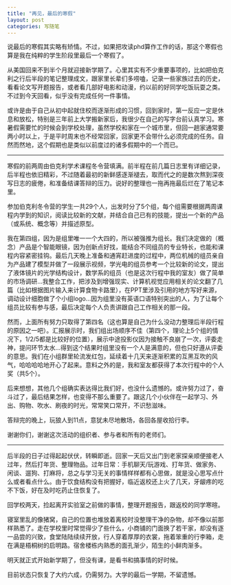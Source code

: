 ```yaml
---
title: "再见，最后的寒假"
layout: post
categories: 写随笔
---
```


说最后的寒假其实略有矫情。不过，如果把攻读phd算作工作的话，那这个寒假也算是我在纯粹的学生阶段里最后一个寒假了。

<!--more-->

从美国回来不到半个月就迎接新学期了。心里其实有不少重要事项的，比如把伯克利之行后半段的笔记整理成文，跟家里长辈们多唠嗑，记录一些家族过去的历史，看看论文写开题报告，或者看几部好电影和动漫，约以前的好同学吃饭玩耍之类。不过到今天回看，似乎没有完成任何一件事情。

或许是由于自己从初中起就住校而逐渐形成的习惯，回到家时，第一反应一定是休息和放松，特别是三年前上大学搬新家后，我很少在自己的写字台前认真学习。寒暑假需要忙的时候会到学校处理，虽然学校和家在一个城市里，但回一趟家通常要两小时以上，于是平时周末也不经常回家，回家更不会带什么必须完成的任务。自然而然地，这个假期也是类似以前度过的诸多假期中的一个而已。

---

寒假的前两周由伯克利学术课程冬令营填满。前半程在前几篇日志里有详细记录，后半程也依旧精彩，不过随着最初的新鲜感逐渐褪去，取而代之的是数次熬到深夜写日志的疲倦，和准备结课答辩的压力。说好的整理也一拖再拖最后烂在了笔记本里。

参加伯克利冬令营的学生一共29个人，出发时分了5个组，每个组需要根据两周课程内学到的知识，阅读比较新的文献，并结合自己已有的技能，提出一个新的产品（或系统、概念等）并描述原型。

我在第四组，因为是组里唯一一个大四的，所以被强推为组长。我们决定做的（概念）产品是个智能眼镜，因为创新点好找，能结合不同组员的专业特长，也能和课程内容紧密挂钩。最后几天晚上准备和通宵赶进度的过程中，两位机械的组员亲自为产品建了模型并做了一段展示视频，学光电的组员参考一个比较新的论文，提出了液体镜片的光学结构设计，数学系的组员（也是这次行程中我的室友）做了简单的市场调研...我整合工作，把涉及到增强现实、计算机视觉应用相关的论文翻了几篇（比如根据图片输入来计算食物卡路里），在PPT里涉及引用的地方写好来源，调动设计细胞做了个小组logo…因为组里没有英语口语特别突出的人，为了让每个组员比较有参与感，最后决定每个人负责讲跟自己工作相关的那一段。

然而，上面所有努力只取得了第四名（这也算是自己为什么没动力整理后半段行程的原因之一吧）。汇报展示时，我们组出场顺序不佳（第四个，理论上5个组的情况下，1/2/5都是比较好的位置），展示中途投影仪因为接触不良崩了一次，评委走神，提问环节太水…得到这个结果时组里没有一个人是满意的，但也只好遵从评委的意思。我们在小组群里轮流发红包，延续着十几天来逐渐积累的互黑互吹的风气，哈哈哈哈地开心了起来。意料之外的是，我和室友都获得了本次行程中的个人奖（共5个）。

后来想想，其他几个组确实表达得比我们好，也没什么遗憾的。或许努力过了，奋斗过了，最后结果怎样，也变得不那么重要了。跟这几个小伙伴在一起学习、外出、购物、吹水、刷夜的时光，常常笑口常开，不识愁滋味。

答辩完的晚上，玩狼人到11点，意犹未尽地散场，各回各屋收拾行李。

谢谢你们，谢谢这次活动的组织者、参与者和所有的老师们。

---

后半段的日子过得起起伏伏，转瞬即逝。回家一天后又出门到老家探亲顺便接老人过年，然后打年货、整理物品。过年日常：手机聊天/玩游戏、打年货、做家务、闲谈、遛狗、打麻将，总之与学习无关的事情样样都有心思做，就是没心思写点什么或者看点什么。由于饮食结构没有把握好，临近返校还上火了几天，牙龈疼的吃不下饭，好在及时吃药止住恢复了。

回学校两天，捡起离开实验室之前做的事情，整理开题报告，跟返校的同学寒暄。

寝室里乱的像猪窝，自己的位置也堆放着离校时没整理干净的杂物，却不像以前那样熟悉了。走在学校里时常觉得少了些什么，小商铺的门面换了若干家，却没有逐一品尝的兴致，食堂陆陆续续开放，行人穿着厚厚的衣裳，拖着笨重的行李箱，走在满是梧桐树的启明路。宿舍楼栋内熟悉的面孔渐少，陌生的小鲜肉渐多。

明天就正式开始新学期了，但没有课，是看书和搞事情的好时候。

目前状态只恢复了大约六成，仍需努力。大学的最后一学期，不留遗憾。